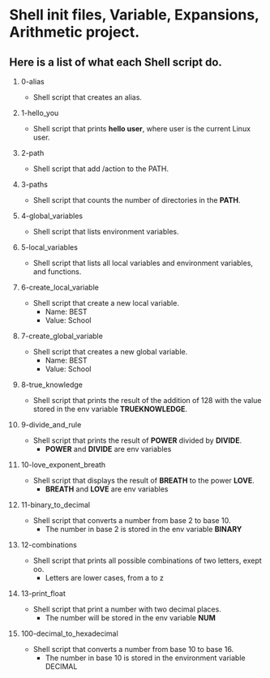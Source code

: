 # Shell init files, Variable, Expansions, Arithmetic project.
## Here is a list of what each Shell script do.

1. 0-alias
   - Shell script that creates an alias.

2. 1-hello_you
   - Shell script that prints **hello user**, where user is the current Linux user.

3. 2-path
   - Shell script that add /action to the PATH.

4. 3-paths
   - Shell script that counts the number of directories in the **PATH**.

5. 4-global_variables
   - Shell script that lists environment variables.

6. 5-local_variables
   - Shell script that lists all local variables and environment variables, and functions.

7. 6-create_local_variable
   - Shell script that create a new local variable.
     - Name: BEST
     - Value: School

8. 7-create_global_variable
   - Shell script that creates a new global variable.
     - Name: BEST
     - Value: School

9. 8-true_knowledge
   - Shell script that prints the result of the addition of 128 with the value stored in the env variable **TRUEKNOWLEDGE**.

10. 9-divide_and_rule
    - Shell script that prints the result of **POWER** divided by **DIVIDE**.
      - **POWER** and **DIVIDE** are env variables

11. 10-love_exponent_breath
    - Shell script that displays the result of **BREATH** to the power **LOVE**.
      - **BREATH** and **LOVE** are env variables

12. 11-binary_to_decimal
    - Shell script that converts a number from base 2 to base 10.
      - The number in base 2 is stored in the env variable **BINARY**

13. 12-combinations
    - Shell script that prints all possible combinations of two letters, exept oo.
      - Letters are lower cases, from a to z

14. 13-print_float
    - Shell script that print a number with two decimal places.
      - The number will be stored in the env variable **NUM**

15. 100-decimal_to_hexadecimal
    - Shell script that converts a number from base 10 to base 16.
      - The number in base 10 is stored in the environment variable DECIMAL


